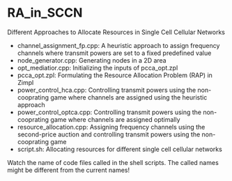 # RA_in_SCCN
Different Approaches to Allocate Resources in Single Cell Cellular Networks
- channel_assignment_fp.cpp: A heuristic approach to assign frequency channels where transmit powers are set to a fixed predefined value
- node_generator.cpp: Generating nodes in a 2D area
- opt_mediatior.cpp: Initializing the inputs of pcca_opt.zpl
- pcca_opt.zpl: Formulating the Resource Allocation Problem (RAP) in Zimpl
- power_control_hca.cpp: Controlling transmit powers using the non-cooprating game where channels are assigned using the heuristic approach
- power_control_optca.cpp: Controlling transmit powers using the non-cooprating game where channels are assigned optimally 
- resource_allocation.cpp: Assigning frequency channels using the second-price auction and controlling transmit powers using the non-cooprating game
- script.sh: Allocating resources for different single cell cellular networks

Watch the name of code files called in the shell scripts. The called names might be different from the current names!
